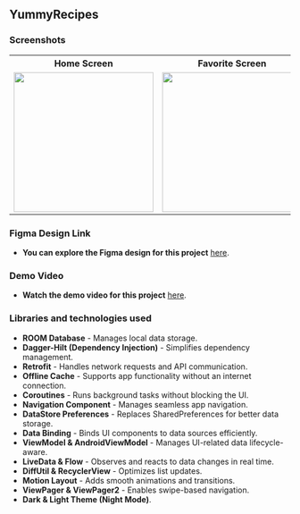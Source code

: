 ## YummyRecipes
### Screenshots

<table>
  <tr>
    <th>Home Screen</th>
    <th>Favorite Screen</th>
    <th>Details Screen</th>
  </tr>
  <tr>
    <td><img src="https://github.com/user-attachments/assets/61d4c1e6-9e2c-47d7-aaba-f2559571ce94" width="250"></td>
    <td><img src="https://github.com/user-attachments/assets/56415487-29b6-46ad-88fd-ce6f6c021217" width="250"></td>
    <td><img src="https://github.com/user-attachments/assets/97b4f57d-8eef-4c7b-988a-bebb47338bc7" width="250"></td>
  </tr>
</table>


### Figma Design Link
- **You can explore the Figma design for this project** [here](https://www.figma.com/file/ijaQwVIHjUr6wCnvEG63CO/ClickCart?type=design&node-id=0-1&mode=design&t=QWapesuzcXBi7Cbc-0).

### Demo Video
- **Watch the demo video for this project** [here](https://player.vimeo.com/video/1059440863?h=11bc8bacec).

### Libraries and technologies used

- **ROOM Database** - Manages local data storage.  
- **Dagger-Hilt (Dependency Injection)** - Simplifies dependency management.  
- **Retrofit** - Handles network requests and API communication.  
- **Offline Cache** - Supports app functionality without an internet connection.  
- **Coroutines** - Runs background tasks without blocking the UI.  
- **Navigation Component** - Manages seamless app navigation.  
- **DataStore Preferences** - Replaces SharedPreferences for better data storage.  
- **Data Binding** - Binds UI components to data sources efficiently.  
- **ViewModel & AndroidViewModel** - Manages UI-related data lifecycle-aware.  
- **LiveData & Flow** - Observes and reacts to data changes in real time.  
- **DiffUtil & RecyclerView** - Optimizes list updates.    
- **Motion Layout** - Adds smooth animations and transitions.    
- **ViewPager & ViewPager2** - Enables swipe-based navigation.  
- **Dark & Light Theme (Night Mode)**.
